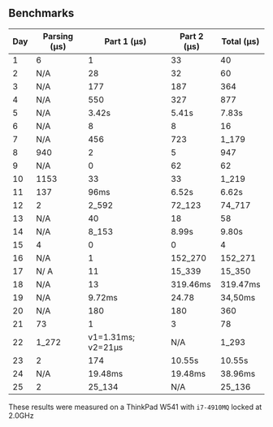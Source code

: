 ## Benchmarks

| Day   | Parsing (μs) | Part 1 (μs)        | Part 2 (μs) | Total (μs) |
|-------|--------------|--------------------|-------------|------------|
| 1     | 6            | 1                  | 33          | 40         |
| 2     | N/A          | 28                 | 32          | 60         |
| 3     | N/A          | 177                | 187         | 364        |
| 4     | N/A          | 550                | 327         | 877        |
| 5     | N/A          | 3.42s              | 5.41s       | 7.83s      |
| 6     | N/A          | 8                  | 8           | 16         |
| 7     | N/A          | 456                | 723         | 1_179      |
| 8     | 940          | 2                  | 5           | 947        |
| 9     | N/A          | 0                  | 62          | 62         |
| 10    | 1153         | 33                 | 33          | 1_219      |
| 11    | 137          | 96ms               | 6.52s       | 6.62s      |
| 12    | 2            | 2_592              | 72_123      | 74_717     |
| 13    | N/A          | 40                 | 18          | 58         |
| 14    | N/A          | 8_153              | 8.99s       | 9.80s      |
| 15    | 4            | 0                  | 0           | 4          |
| 16    | N/A          | 1                  | 152_270     | 152_271    |
| 17    | N/ A         | 11                 | 15_339      | 15_350     |
| 18    | N/A          | 13                 | 319.46ms    | 319.47ms   |
| 19    | N/A          | 9.72ms             | 24.78       | 34,50ms    |
| 20    | N/A          | 180                | 180         | 360        |
| 21    | 73           | 1                  | 3           | 78         |
| 22    | 1_272        | v1=1.31ms; v2=21μs | N/A         | 1_293      |
| 23    | 2            | 174                | 10.55s      | 10.55s     |
| 24    | N/A          | 19.48ms            | 19.48ms     | 38.96ms    |
| 25    | 2            | 25_134             | N/A         | 25_136     |

These results were measured on a ThinkPad W541 with `i7-4910MQ` locked at 2.0GHz
